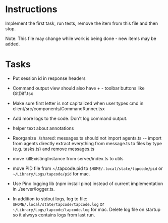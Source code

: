 # Instructions

Implement the first task, run tests, remove the item from this file and then stop.

Note: This file may change while work is being done - new items may be added.

# Tasks

- Put session id in response headers

- Command output view should also have + - toolbar buttons like GitDiff.tsx

- Make sure first letter is not capitalized when user types cmd in client/src/components/CommandRunner.tsx

- Add more logs to the code. Don't log command output.

- helper text about annotations

- Reorganize ./shared:
  messages.ts should not import agents.ts -- import from agents directly
  extract everything from message.ts to files by type (e.g. tasks.ts) and remove messages.ts

- move killExistingInstance from server/index.ts to utils

- move PID file from ~/.tapcode.pid to `$HOME/.local/state/tapcode/pid` or `~/Library/Logs/tapcode/pid` for mac.

- Use Pino logging lib (npm install pino) instead of current implementation in ./server/logger.ts.

- In addition to stdout logs, log to file: `$HOME/.local/state/tapcode/tapcode.log` or `~/Library/Logs/tapcode/tapcode.log` for mac.
  Delete log file on startup so it alwsys contains logs from last run.
